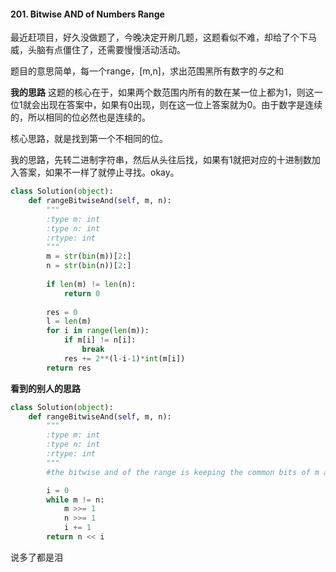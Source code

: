 #### 201. Bitwise AND of Numbers Range

最近赶项目，好久没做题了，今晚决定开刷几题，这题看似不难，却给了个下马威，头脑有点僵住了，还需要慢慢活动活动。  

题目的意思简单，每一个range，[m,n]，求出范围黑所有数字的*与*之和  

**我的思路**
这题的核心在于，如果两个数范围内所有的数在某一位上都为1，则这一位1就会出现在答案中，如果有0出现，则在这一位上答案就为0。由于数字是连续的，所以相同的位必然也是连续的。  

核心思路，就是找到第一个不相同的位。  

我的思路，先转二进制字符串，然后从头往后找，如果有1就把对应的十进制数加入答案，如果不一样了就停止寻找。okay。  
```python
class Solution(object):
    def rangeBitwiseAnd(self, m, n):
        """
        :type m: int
        :type n: int
        :rtype: int
        """
        m = str(bin(m))[2:]
        n = str(bin(n))[2:]
        
        if len(m) != len(n):
            return 0
        
        res = 0
        l = len(m)
        for i in range(len(m)):
            if m[i] != n[i]:
                break
            res += 2**(l-i-1)*int(m[i])
        return res
```

**看到的别人的思路**
```python
class Solution(object):
    def rangeBitwiseAnd(self, m, n):
        """
        :type m: int
        :type n: int
        :rtype: int
        """
        #the bitwise and of the range is keeping the common bits of m and n from left to right until the first bit that they are different, padding zeros for the rest.

        i = 0
        while m != n:
            m >>= 1
            n >>= 1
            i += 1
        return n << i
```
说多了都是泪

